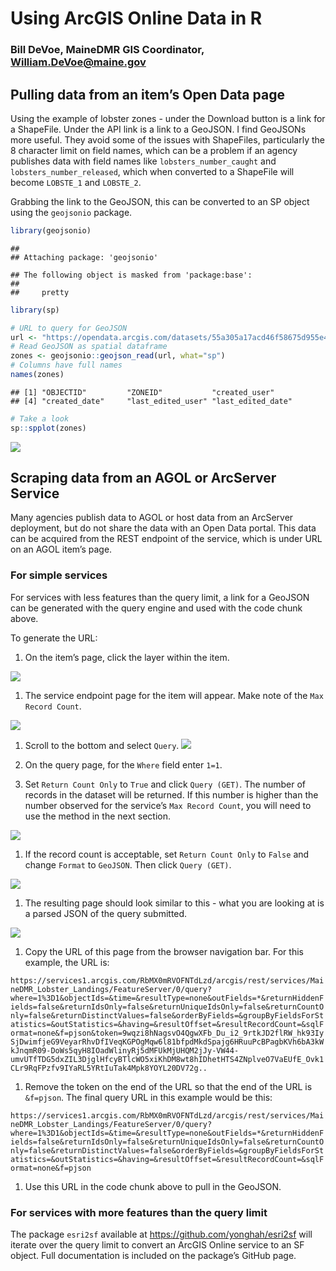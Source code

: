# Using ArcGIS Online Data in R

### Bill DeVoe, MaineDMR GIS Coordinator, <a href="mailto:William.DeVoe@maine.gov" class="email">William.DeVoe@maine.gov</a>

Pulling data from an item’s Open Data page
------------------------------------------

Using the example of lobster zones - under the Download button is a link
for a ShapeFile. Under the API link is a link to a GeoJSON. I find
GeoJSONs more useful. They avoid some of the issues with ShapeFiles,
particularly the 8 character limit on field names, which can be a
problem if an agency publishes data with field names like
`lobsters_number_caught` and `lobsters_number_released`, which when
converted to a ShapeFile will become `LOBSTE_1` and `LOBSTE_2`.

Grabbing the link to the GeoJSON, this can be converted to an SP object
using the `geojsonio` package.

``` r
library(geojsonio) 
```

    ## 
    ## Attaching package: 'geojsonio'

    ## The following object is masked from 'package:base':
    ## 
    ##     pretty

``` r
library(sp)

# URL to query for GeoJSON
url <- "https://opendata.arcgis.com/datasets/55a305a17acd46f58675d955e4fcaa83_0.geojson"
# Read GeoJSON as spatial dataframe
zones <- geojsonio::geojson_read(url, what="sp")
# Columns have full names
names(zones)
```

    ## [1] "OBJECTID"         "ZONEID"           "created_user"    
    ## [4] "created_date"     "last_edited_user" "last_edited_date"

``` r
# Take a look
sp::spplot(zones)
```

![](Using_AGOL_Data_in_R_files/figure-markdown_github/get%20geojson-1.png)

Scraping data from an AGOL or ArcServer Service
-----------------------------------------------

Many agencies publish data to AGOL or host data from an ArcServer
deployment, but do not share the data with an Open Data portal. This
data can be acquired from the REST endpoint of the service, which is
under URL on an AGOL item’s page.

### For simple services

For services with less features than the query limit, a link for a
GeoJSON can be generated with the query engine and used with the code
chunk above.

To generate the URL:

1.  On the item’s page, click the layer within the item.

![](web_integration_images/item_page.png)

1.  The service endpoint page for the item will appear. Make note of the
    `Max Record Count`.

![](web_integration_images/max_record_count.png)

1.  Scroll to the bottom and select `Query`.
    ![](web_integration_images/query_link.png)

2.  On the query page, for the `Where` field enter `1=1`.

3.  Set `Return Count Only` to `True` and click `Query (GET)`. The
    number of records in the dataset will be returned. If this number is
    higher than the number observed for the service’s
    `Max Record Count`, you will need to use the method in the next
    section.

![](web_integration_images/get_record_count.png)

1.  If the record count is acceptable, set `Return Count Only` to
    `False` and change `Format` to `GeoJSON`. Then click `Query (GET)`.

![](web_integration_images/get_query.png)

1.  The resulting page should look similar to this - what you are
    looking at is a parsed JSON of the query submitted.

![](web_integration_images/json.png)

1.  Copy the URL of this page from the browser navigation bar. For this
    example, the URL is:

`https://services1.arcgis.com/RbMX0mRVOFNTdLzd/arcgis/rest/services/MaineDMR_Lobster_Landings/FeatureServer/0/query?where=1%3D1&objectIds=&time=&resultType=none&outFields=*&returnHiddenFields=false&returnIdsOnly=false&returnUniqueIdsOnly=false&returnCountOnly=false&returnDistinctValues=false&orderByFields=&groupByFieldsForStatistics=&outStatistics=&having=&resultOffset=&resultRecordCount=&sqlFormat=none&f=pjson&token=9wqzi8hNagsvO4QgwXFb_Du_i2_9rtkJD2flRW_hk93IySjDwimfjeG9VeyarRhvDfIVeqKGPOgMqw6l81bfpdMkdSpajg6HRuuPcBPagbKVh6bA3kWkJnqmR09-DoWs5qyH8IOadWlinyRj5dMFUkMjUHQM2jJy-VW44-umvUTfTDG5dxZIL3DjglHfcyBTlcWO5xiKhDM8wt8hIDhetHTS4ZNplveO7VaEUfE_Ovk1CLr9RqFPzfv9IYaRL5YRtIuTak4Mpk8YOYL20DV72g..`

1.  Remove the token on the end of the URL so that the end of the URL is
    `&f=pjson`. The final query URL in this example would be this:

`https://services1.arcgis.com/RbMX0mRVOFNTdLzd/arcgis/rest/services/MaineDMR_Lobster_Landings/FeatureServer/0/query?where=1%3D1&objectIds=&time=&resultType=none&outFields=*&returnHiddenFields=false&returnIdsOnly=false&returnUniqueIdsOnly=false&returnCountOnly=false&returnDistinctValues=false&orderByFields=&groupByFieldsForStatistics=&outStatistics=&having=&resultOffset=&resultRecordCount=&sqlFormat=none&f=pjson`

1.  Use this URL in the code chunk above to pull in the GeoJSON.

### For services with more features than the query limit

The package `esri2sf` available at <https://github.com/yonghah/esri2sf>
will iterate over the query limit to convert an ArcGIS Online service to
an SF object. Full documentation is included on the package’s GitHub
page.
